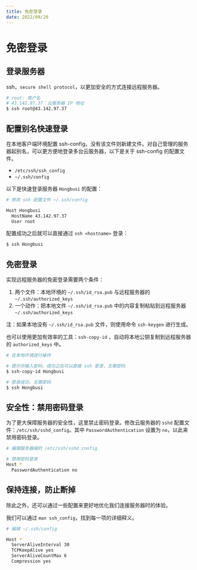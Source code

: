 ```yaml
---
title: 免密登录
date: 2022/09/20
---
```


# 免密登录

## 登录服务器

ssh，`secure shell protocol`，以更加安全的方式连接远程服务器。

``` bash
# root: 用户名
# 43.142.97.37：云服务器 IP 地址
$ ssh root@43.142.97.37
```

## 配置别名快速登录

在本地客户端环境配置 ssh-config，没有该文件则新建文件。对自己管理的服务器起别名，可以更方便地登录多台云服务器，以下是关于 ssh-config 的配置文件。

- `/etc/ssh/ssh_config`
- `~/.ssh/config`

以下是快速登录服务器 `Hongbusi` 的配置：

``` bash
# 修改 ssh 配置文件 ~/.ssh/config

Host Hongbusi
  HostName 43.142.97.37
  User root
```

配置成功之后就可以直接通过 `ssh <hostname>` 登录：

``` bash
$ ssh Hongbusi
```

## 免密登录

实现远程服务器的免密登录需要两个条件：

1. 两个文件：本地环境的 `~/.ssh/id_rsa.pub` 与远程服务器的 `~/.ssh/authorized_keys`
2. 一个动作：把本地文件  `~/.ssh/id_rsa.pub` 中的内容复制粘贴到远程服务器 `~/.ssh/authorized_keys`

注：如果本地没有 `~/.ssh/id_rsa.pub` 文件，则使用命令 `ssh-keygen` 进行生成。

也可以使用更加有效率的工具：`ssh-copy-id` ，自动将本地公钥复制到远程服务器的 `authorized_keys` 中。

``` bash
# 在本地环境进行操作

# 提示你输入密码，成功之后可以直接 ssh 登录，无需密码
$ ssh-copy-id Hongbusi

# 登录成功，无需密码
$ ssh Hongbusi
```

## 安全性：禁用密码登录

为了更大保障服务器的安全性，这里禁止密码登录。修改云服务器的 `sshd` 配置文件：`/etc/ssh/sshd_config`。其中 `PasswordAuthentication` 设置为 `no`，以此来禁用密码登录。

``` bash
# 编辑服务器端的 /etc/ssh/sshd_config

# 禁用密码登录
Host *
  PasswordAuthentication no
```

## 保持连接，防止断掉

除此之外，还可以通过一些配置来更好地优化我们连接服务器时的体验。

我们可以通过 `man ssh_config`，找到每一项的详细释义。

``` bash
# 编辑 ~/.ssh/config

Host *
  ServerAliveInterval 30
  TCPKeepAlive yes
  ServerAliveCountMax 6
  Compression yes
```
